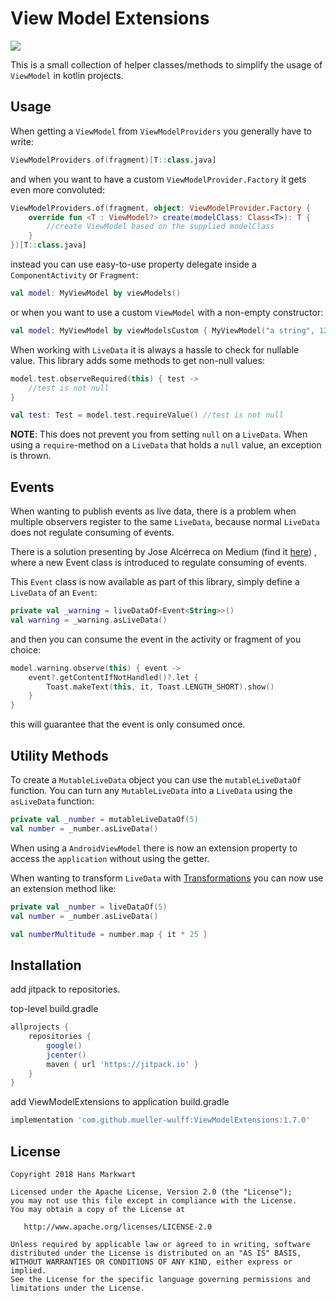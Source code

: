 # View Model Extensions

[![](https://jitpack.io/v/mueller-wulff/ViewModelExtensions.svg)](https://jitpack.io/#mueller-wulff/ViewModelExtensions)

This is a small collection of helper classes/methods to simplify the usage of `ViewModel` in kotlin projects.

Usage
-----

When getting a `ViewModel` from `ViewModelProviders` you generally have to write:

```kotlin
ViewModelProviders.of(fragment)[T::class.java]
```

and when you want to have a custom `ViewModelProvider.Factory` it gets even more convoluted:

```kotlin
ViewModelProviders.of(fragment, object: ViewModelProvider.Factory {
    override fun <T : ViewModel?> create(modelClass: Class<T>): T {
        //create ViewModel based on the supplied modelClass
    }
})[T::class.java]
```

instead you can use easy-to-use property delegate inside a `ComponentActivity` or `Fragment`:

```kotlin
val model: MyViewModel by viewModels()
```

or when you want to use a custom `ViewModel` with a non-empty constructor:

```kotlin
val model: MyViewModel by viewModelsCustom { MyViewModel("a string", 12) }
```

When working with `LiveData` it is always a hassle to check for nullable value. 
This library adds some methods to get non-null values:

```kotlin
model.test.observeRequired(this) { test -> 
    //test is not null
}

val test: Test = model.test.requireValue() //test is not null
```

**NOTE**: This does not prevent you from setting `null` on a `LiveData`. When using a 
`require`-method on a `LiveData` that holds a `null` value, an exception is thrown.

Events
------

When wanting to publish events as live data, there is a problem when multiple observers register to 
the same `LiveData`, because normal `LiveData` does not regulate consuming of events. 

There is a solution presenting by Jose Alcérreca on Medium
(find it [here](https://medium.com/androiddevelopers/livedata-with-snackbar-navigation-and-other-events-the-singleliveevent-case-ac2622673150))
, where a new Event class is introduced to regulate consuming of events.

This `Event` class is now available as part of this library, simply define a `LiveData` of an `Event`:

```kotlin
private val _warning = liveDataOf<Event<String>>()
val warning = _warning.asLiveData()
```

and then you can consume the event in the activity or fragment of you choice:

```kotlin
model.warning.observe(this) { event ->
    event?.getContentIfNotHandled()?.let {
        Toast.makeText(this, it, Toast.LENGTH_SHORT).show()
    }
}
```

this will guarantee that the event is only consumed once.

Utility Methods
---------------

To create a `MutableLiveData` object you can use the `mutableLiveDataOf` function. 
You can turn any `MutableLiveData` into a `LiveData` using the `asLiveData` function:

```kotlin
private val _number = mutableLiveDataOf(5)
val number = _number.asLiveData()
```

When using a `AndroidViewModel` there is now an extension property to access the `application` 
without using the getter.

When wanting to transform `LiveData` with [Transformations](https://developer.android.com/reference/android/arch/lifecycle/Transformations)
you can now use an extension method like:

```kotlin
private val _number = liveDataOf(5)
val number = _number.asLiveData()

val numberMultitude = number.map { it * 25 }
```

Installation
------------

add jitpack to repositories.

top-level build.gradle
```groovy
allprojects {
    repositories {
        google()
        jcenter()
        maven { url 'https://jitpack.io' }
    }
}
```

add ViewModelExtensions to application build.gradle
```groovy
implementation 'com.github.mueller-wulff:ViewModelExtensions:1.7.0'
```

License
-------

    Copyright 2018 Hans Markwart

    Licensed under the Apache License, Version 2.0 (the "License");
    you may not use this file except in compliance with the License.
    You may obtain a copy of the License at

       http://www.apache.org/licenses/LICENSE-2.0

    Unless required by applicable law or agreed to in writing, software
    distributed under the License is distributed on an "AS IS" BASIS,
    WITHOUT WARRANTIES OR CONDITIONS OF ANY KIND, either express or implied.
    See the License for the specific language governing permissions and
    limitations under the License.

